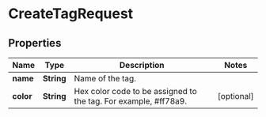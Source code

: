 

# CreateTagRequest


## Properties

| Name | Type | Description | Notes |
|------------ | ------------- | ------------- | -------------|
|**name** | **String** | Name of the tag. |  |
|**color** | **String** | Hex color code to be assigned to the tag. For example, #ff78a9. |  [optional] |




